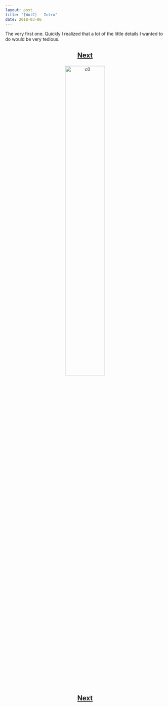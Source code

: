 ```yaml
---
layout: post
title: "[WotC] - Intro"
date: 2018-03-06
---
```


The very first one. Quickly I realized that a lot of the little details I wanted to do would be very tedious.

<h2>
  <p style="text-align:center;">
    <a href="/wingsofthechorus/archive/2018/03/08/chapter1">Next</a>
  </p>
</h2>

<p style="text-align:center;">
  <img src="/wingsofthechorus/images/c0.png" width="50%" alt="c0"/>
</p>

<h2>
  <p style="text-align:center;">
    <a href="/wingsofthechorus/archive/2018/03/08/chapter1">Next</a>
  </p>
</h2>
